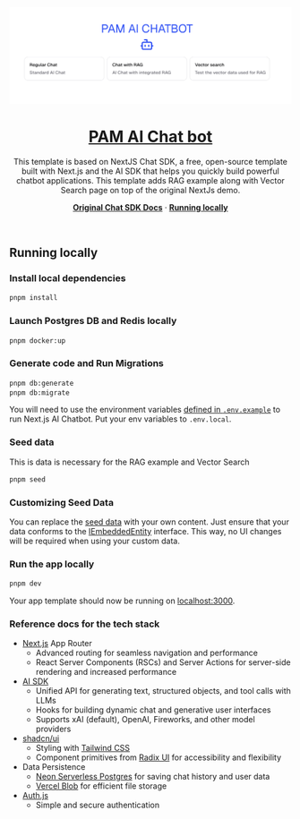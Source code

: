 <a href="https://chat.vercel.ai/">
  <img alt="Next.js + RAG + AI chatbot." src="docs/main_page.png">
  <h1 align="center">PAM AI Chat bot</h1>
</a>

<p align="center">
   This template is based on NextJS Chat SDK, a free, open-source template built with Next.js and the AI SDK that helps you quickly build powerful chatbot applications.
   This template adds RAG example along with Vector Search page on top of the original NextJs demo.
</p>

<p align="center">
  <a href="https://chat-sdk.dev"><strong>Original Chat SDK Docs</strong></a> ·
  <a href="#running-locally"><strong>Running locally</strong></a>
</p>
<br/>

## Running locally

### Install local dependencies

```bash
pnpm install
```

### Launch Postgres DB and Redis locally

```bash
pnpm docker:up
```

### Generate code and Run Migrations

```bash
pnpm db:generate
pnpm db:migrate
```

You will need to use the environment variables [defined in `.env.example`](.env.example) to run Next.js AI Chatbot. Put your env variables to `.env.local`.

### Seed data

This is data is necessary for the RAG example and Vector Search

```bash
pnpm seed
```

### Customizing Seed Data

You can replace the [seed data](./lib/db/seedDb.ts) with your own content. Just ensure that your data conforms to the [IEmbeddedEntity](./lib/db/seedData.ts) interface. This way, no UI changes will be required when using your custom data.

### Run the app locally

```bash
pnpm dev
```

Your app template should now be running on [localhost:3000](http://localhost:3000).

### Reference docs for the tech stack

- [Next.js](https://nextjs.org) App Router
  - Advanced routing for seamless navigation and performance
  - React Server Components (RSCs) and Server Actions for server-side rendering and increased performance
- [AI SDK](https://sdk.vercel.ai/docs)
  - Unified API for generating text, structured objects, and tool calls with LLMs
  - Hooks for building dynamic chat and generative user interfaces
  - Supports xAI (default), OpenAI, Fireworks, and other model providers
- [shadcn/ui](https://ui.shadcn.com)
  - Styling with [Tailwind CSS](https://tailwindcss.com)
  - Component primitives from [Radix UI](https://radix-ui.com) for accessibility and flexibility
- Data Persistence
  - [Neon Serverless Postgres](https://vercel.com/marketplace/neon) for saving chat history and user data
  - [Vercel Blob](https://vercel.com/storage/blob) for efficient file storage
- [Auth.js](https://authjs.dev)
  - Simple and secure authentication
